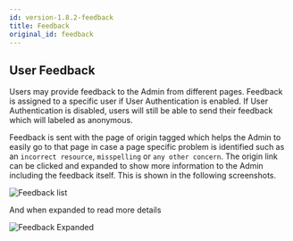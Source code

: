 ```yaml
---
id: version-1.8.2-feedback
title: Feedback
original_id: feedback
---
```


## User Feedback  

Users may provide feedback to the Admin from different pages. Feedback is assigned to a specific user if User Authentication is enabled. If User Authentication is disabled, users will still be able to send their feedback which will labeled as anonymous.
 

Feedback is sent with the page of origin tagged which helps the Admin to easily go to that page in case a page specific problem is identified such as an `incorrect resource`, `misspelling` or `any other concern`. The origin link can be clicked and expanded to show more information to the Admin including the feedback itself.
This is shown in the following screenshots.  

![Feedback list](assets/feedback1.png)  

And when expanded to read more details  

![Feedback Expanded](assets/feedback2.png)  



